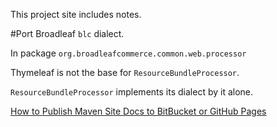 This project site includes notes.

#Port Broadleaf `blc` dialect.


In package `org.broadleafcommerce.common.web.processor`

Thymeleaf is not the base for `ResourceBundleProcessor`.

`ResourceBundleProcessor` implements its dialect by it alone.




[How to Publish Maven Site Docs to BitBucket or GitHub Pages][mvn-site-gh]

 
[mvn-site-gh]: https://dzone.com/articles/how-publish-maven-site-docs



